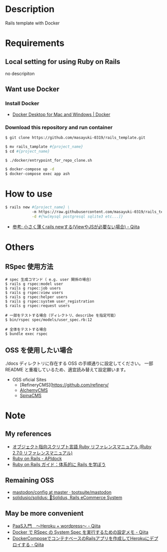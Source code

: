 # Description
Rails template with Docker

# Requirements
## Local setting for using Ruby on Rails
no descripiton

## Want use Docker
### Install Docker
- [Docker Desktop for Mac and Windows \| Docker](https://www.docker.com/products/docker-desktop)

### Download this repository and run container
```bash
$ git clone https://github.com/masayuki-0319/rails_template.git

$ mv rails_tamplate #{project_name}
$ cd #{project_name}

$ ./docker/entrypoint_for_repo_clone.sh

$ docker-compose up -d
$ docker-compose exec app ash
```

# How to use

```bash
$ rails new #{project_name} \
            -m https://raw.githubusercontent.com/masayuki-0319/rails_template/master/rails_template.rb \
            -d #{%w[mysql postgresql sqlite3 etc...]}
```

- [参考: 小さく薄くrails newする\(ViewやJSが必要ない場合\) \- Qiita](https://qiita.com/shifumin/items/f4f4ea68d9963dbe9ca2)


# Others
## RSpec 使用方法
```bash:bash
# spec 生成コマンド（ e.g. user 関係の場合）
$ rails g rspec:model user
$ rails g rspec:job users
$ rails g rspec:view users
$ rails g rspec:helper users
$ rails g rspec:system user_registration
$ rails g rspec:request users
```

```bash:bash
# 一部をテストする場合（ディレクトリ、describe を指定可能）
$ bin/rspec spec/models/user_spec.rb:12

# 全体をテストする場合
$ bundle exec rspec
```

## OSS を使用したい場合
./docs ディレクトリに存在する OSS の手順通りに設定してください。
一部 README と重複しているため、適宜読み替えて設定願います。

- OSS oficial Sites
  - [RefineryCMS](https://github.com/refinery/
  - [AlchemyCMS](https://github.com/AlchemyCMS/alchemy_cms)
  - [SpinaCMS](https://github.com/SpinaCMS/Spina)

# Note
## My references
- [オブジェクト指向スクリプト言語 Ruby リファレンスマニュアル \(Ruby 2\.7\.0 リファレンスマニュアル\)](https://docs.ruby-lang.org/ja/latest/doc/index.html)
- [Ruby on Rails \- APIdock](https://apidock.com/rails)
- [Ruby on Rails ガイド：体系的に Rails を学ぼう](https://railsguides.jp/)
## Remaining OSS
- [mastodon/config at master · tootsuite/mastodon](https://github.com/tootsuite/mastodon/tree/master/config)
- [solidusio/solidus: 🛒Solidus, Rails eCommerce System](https://github.com/solidusio/solidus)
## May be more convenient
- [PaaS入門　〜Heroku \+ wordpress〜 \- Qiita](https://qiita.com/fukazawashun/items/a8a9698d5cf781f87812)
- [Docker で RSpec の System Spec を実行するための設定メモ \- Qiita](https://qiita.com/suketa/items/d783ac61c2a3e4c16ad4)
- [DockerComposeでコンテナベースのRailsアプリを作成してHerokuにデプロイする \- Qiita](https://qiita.com/akirakudo/items/16a01271b0a39316e439#heroku%E3%81%B8%E3%83%87%E3%83%97%E3%83%AD%E3%82%A4%E3%81%99%E3%82%8B)
